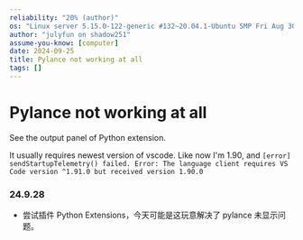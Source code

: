 ```yaml
---
reliability: "20% (author)"
os: "Linux server 5.15.0-122-generic #132~20.04.1-Ubuntu SMP Fri Aug 30 15:50:07 UTC 2024 x86_64 x86_64 x86_64 GNU/Linux"
author: "julyfun on shadow251"
assume-you-know: [computer]
date: 2024-09-25
title: Pylance not working at all
tags: []
---
```


# Pylance not working at all

See the output panel of Python extension.

It usually requires newest version of vscode. Like now I'm 1.90, and `[error] sendStartupTelemetry() failed. Error: The language client requires VS Code version ^1.91.0 but received version 1.90.0`

### 24.9.28

- 尝试插件 Python Extensions，今天可能是这玩意解决了 pylance 未显示问题。

